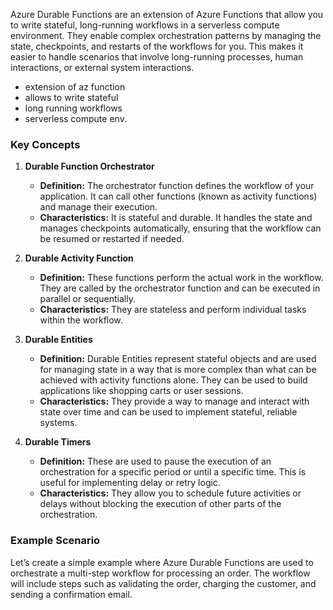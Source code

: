 Azure Durable Functions are an extension of Azure Functions that allow you to write stateful, long-running workflows in a serverless compute environment. They enable complex orchestration patterns by managing the state, checkpoints, and restarts of the workflows for you. This makes it easier to handle scenarios that involve long-running processes, human interactions, or external system interactions.

- extension of az function
- allows to write stateful
- long running workflows
- serverless compute env.


### Key Concepts

1. **Durable Function Orchestrator**    
    - **Definition:** The orchestrator function defines the workflow of your application. It can call other functions (known as activity functions) and manage their execution.
    - **Characteristics:** It is stateful and durable. It handles the state and manages checkpoints automatically, ensuring that the workflow can be resumed or restarted if needed.

1. **Durable Activity Function**   
    - **Definition:** These functions perform the actual work in the workflow. They are called by the orchestrator function and can be executed in parallel or sequentially.
    - **Characteristics:** They are stateless and perform individual tasks within the workflow.

2. **Durable Entities**
    - **Definition:** Durable Entities represent stateful objects and are used for managing state in a way that is more complex than what can be achieved with activity functions alone. They can be used to build applications like shopping carts or user sessions.
    - **Characteristics:** They provide a way to manage and interact with state over time and can be used to implement stateful, reliable systems.

1. **Durable Timers**    
    - **Definition:** These are used to pause the execution of an orchestration for a specific period or until a specific time. This is useful for implementing delay or retry logic.
    - **Characteristics:** They allow you to schedule future activities or delays without blocking the execution of other parts of the orchestration.


### Example Scenario

Let’s create a simple example where Azure Durable Functions are used to orchestrate a multi-step workflow for processing an order. The workflow will include steps such as validating the order, charging the customer, and sending a confirmation email.
